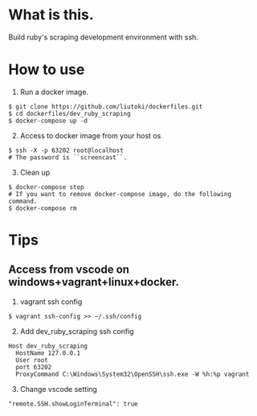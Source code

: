 # What is this.
Build ruby's scraping development environment with ssh.

# How to use

1. Run a docker image.
```
$ git clone https://github.com/liutoki/dockerfiles.git
$ cd dockerfiles/dev_ruby_scraping
$ docker-compose up -d
```
2. Access to docker image from your host os
```
$ ssh -X -p 63202 root@localhost
# The password is ``screencast``.
```
3. Clean up
```
$ docker-compose stop
# If you want to remove docker-compose image, do the following command.
$ docker-compose rm
```

# Tips
## Access from vscode on windows+vagrant+linux+docker.
1. vagrant ssh config
```
$ vagrant ssh-config >> ~/.ssh/config
```
2. Add dev_ruby_scraping ssh config
```
Host dev_ruby_scraping
  HostName 127.0.0.1
  User root
  port 63202
  ProxyCommand C:\Windows\System32\OpenSSH\ssh.exe -W %h:%p vagrant
```
3. Change vscode setting
```
"remote.SSH.showLoginTerminal": true
```